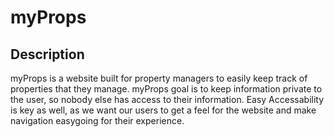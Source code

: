 # myProps

## Description

myProps is a website built for property managers to easily keep track of properties that they manage. myProps goal is to keep information private to the user, so nobody else has access to their information. Easy Accessability is key as well, as we want our users to get a feel for the website and make navigation easygoing for their experience.
